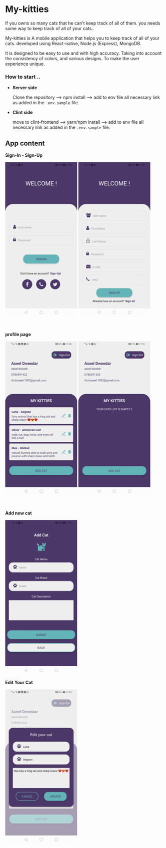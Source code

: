 # My-kitties

If you owns so many cats that he can't keep track of
all of them. you needs some way to keep track of all
of your cats..

My-kitties is A mobile application that helps you to keep track of all of your cats. developed using React-native, Node.js (Express), MongoDB.

It is designed to be easy to use and with high accuracy. Taking into account the consistency of colors, and various designs. To make the user experience unique.

### **How to start** ..

- **Server side**

  Clone the repository --> npm install --> add to env file all necessary link as added in the `.env.sample` file.

- **Clint side**

  move to clint-frontend --> yarn/npm install --> add to env file all necessary link as added in the `.env.sample` file.

## App content

**Sign-In - Sign-Up**

<p float="left">
<img src="./assert/sign-in.jpg" alt="sign-in" width="230"/>
<img src="./assert/sign-up.jpg" alt="sign-up" width="230"/>
</p>

<br>

**profile page**

<p float="left">
<img src="./assert/profile1.jpg" alt="profile1" width="230"/>
<img src="./assert/profile2.jpg" alt="profile2" width="230"/>
</p>

<br>

**Add new cat**

<img src="./assert/add-cat.jpg" alt="add-cat" width="230"/>

<br>

**Edit Your Cat**

<img src="./assert/edit-cat.jpg" alt="edit-cat" width="230"/>